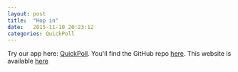```yaml
---
layout: post
title:  "Hop in"
date:   2015-11-10 20:23:12
categories: QuickPoll
---
```


Try our app here: [QuickPoll][quickpollurl]. You'll find the GitHub repo [here][githubrepoprojecturl]. This website is available [here][githubrepojekyllurl]

[quickpollurl]:      https://shrouded-falls-6875.herokuapp.com
[githubrepoprojecturl]:   https://github.com/xajkep/Teaching-HEIGVD-TWEB-2015-Project
[githubrepojekyllurl]:   https://github.com/julienamacher/twebpres
